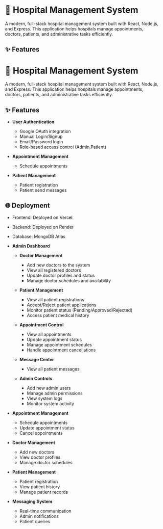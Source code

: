 # 🏥 Hospital Management System

A modern, full-stack hospital management system built with React, Node.js, and Express. This application helps hospitals manage appointments, doctors, patients, and administrative tasks efficiently.

## ✨ Features
# 🏥 Hospital Management System

A modern, full-stack hospital management system built with React, Node.js, and Express. This application helps hospitals manage appointments, doctors, patients, and administrative tasks efficiently.

## ✨ Features
- **User Authentication**
  - Google OAuth integration
  - Manual Login/Signup 
  - Email/Password login
  - Role-based access control (Admin,Patient)

- **Appointment Management**
  - Schedule appointments
  


- **Patient Management**
  - Patient registration
  - Patient send messages
  

## 🌐 Deployment

- Frontend: Deployed on Vercel
- Backend: Deployed on Render
- Database: MongoDB Atlas






- **Admin Dashboard**
  - **Doctor Management**
    - Add new doctors to the system
    - View all registered doctors
    - Update doctor profiles and status
    - Manage doctor schedules and availability
  
  - **Patient Management**
    - View all patient registrations
    - Accept/Reject patient applications
    - Monitor patient status (Pending/Approved/Rejected)
    - Access patient medical history
  
  - **Appointment Control**
    - View all appointments
    - Update appointment status
    - Manage appointment schedules
    - Handle appointment cancellations
  
  - **Message Center**
    - View all patient messages

  - **Admin Controls**
    - Add new admin users
    - Manage admin permissions
    - View system logs
    - Monitor system activity

- **Appointment Management**
  - Schedule appointments
  - Update appointment status
  - Cancel appointments

- **Doctor Management**
  - Add new doctors
  - View doctor profiles
  - Manage doctor schedules

- **Patient Management**
  - Patient registration
  - View patient history
  - Manage patient records

- **Messaging System**
  - Real-time communication
  - Admin notifications
  - Patient queries

